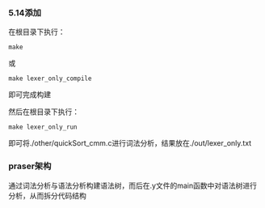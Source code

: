 ### 5.14添加
在根目录下执行：
```
make
```
或
```
make lexer_only_compile
```
即可完成构建

然后在根目录下执行：
```
make lexer_only_run
```
即可将./other/quickSort_cmm.c进行词法分析，结果放在./out/lexer_only.txt

### praser架构
通过词法分析与语法分析构建语法树，而后在.y文件的main函数中对语法树进行分析，从而拆分代码结构